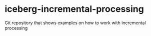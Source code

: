 # iceberg-incremental-processing
Git repository that shows examples on how to work with incremental processing 
